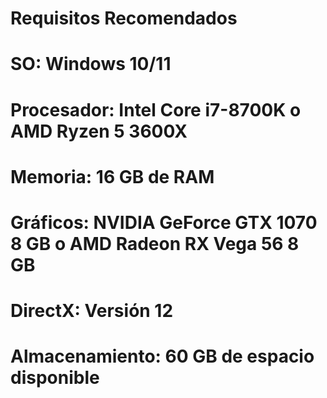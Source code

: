 # Requisitos Recomendados
# SO: Windows 10/11
# Procesador: Intel Core i7-8700K o AMD Ryzen 5 3600X
# Memoria: 16 GB de RAM
# Gráficos: NVIDIA GeForce GTX 1070 8 GB o AMD Radeon RX Vega 56 8 GB
# DirectX: Versión 12
# Almacenamiento: 60 GB de espacio disponible
